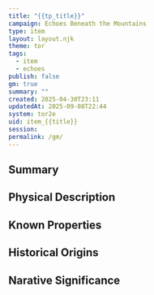 ```yaml
---
title: "{{tp_title}}"
campaign: Echoes Beneath the Mountains
type: item
layout: layout.njk
theme: tor
tags:
  - item
  - echoes
publish: false
gm: true
summary: ""
created: 2025-04-30T23:11
updatedAt: 2025-09-08T22:44
system: tor2e
uid: item_{{title}}
session:
permalink: /gm/
---
```


## Summary

## Physical Description

## Known Properties

## Historical Origins

## Narative Significance